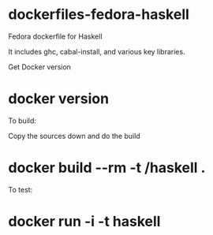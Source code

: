 dockerfiles-fedora-haskell
========================

Fedora dockerfile for Haskell

It includes ghc, cabal-install, and various key libraries.

Get Docker version

  # docker version

To build:

Copy the sources down and do the build

  # docker build --rm -t <username>/haskell .

To test:

# docker run -i -t haskell
